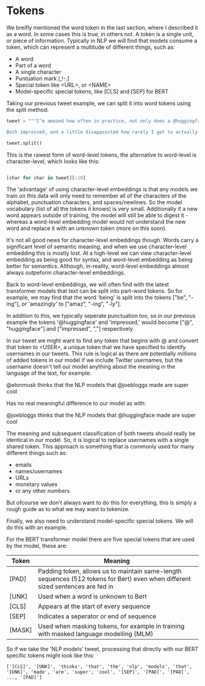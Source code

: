 # Tokens

We breifly mentioned the word token in the last section, where I described it as a word. In some cases this is true, in others not. A token is a single unit, or piece of information. Typically in NLP we will find that models consume a token, which can represent a multitude of different things, such as:

* A word
* Part of a word
* A single character
* Puntuation mark [,!-.]
* Special token like \<URL>, or \<NAME>
* Model-specific special tokens, like [CLS] and [SEP] for BERT

Taking our previous tweet example, we can split it into word tokens using the split method:

```py
tweet = """I’m amazed how often in practice, not only does a @huggingface NLP model solve your problem, but one of their public finetuned checkpoints, is good enough for the job.

Both impressed, and a little disappointed how rarely I get to actually train a model that matters :("""

tweet.split()
```
This is the rawest form of word-level tokens, the alternative to word-level is character-level, which looks like this:

```py

[char for char in tweet][:10]
```
The 'advantage' of using character-level embeddings is that any models we train on this data will only need to remember all of the characters of the alphabet, punctuation characters, and spaces/newlines. So the model vocabulary (list of all the tokens it knows) is very small. Additionally if a new word appears outside of training, the model will still be able to digest it - whereas a word-level embedding model would not understand the new word and replace it with an unknown token (more on this soon).

It's not all good news for character-level embeddings though. Words carry a significant level of semantic meaning, and when we use character-level embedding this is mostly lost. At a high-level we can view character-level embedding as being good for syntax, and word-level embedding as being better for semantics. Although, in-reality, word-level embeddings almost always outpeform character-level embeddings.

Back to word-level embeddings, we will often find with the latest transformer models that text can be split into part-word tokens. So for example, we may find that the word 'being' is split into the tokens ["be", "-ing"], or 'amazingly' to ["amaz", "-ing", "-ly"].

In addition to this, we typically seperate punctuation too, so in our previous example the tokens '@huggingface' and 'impressed,' would become ["@", "huggingface"] and ["impressed", ","] respectively.

In our tweet we might want to find any token that begins with @ and convert that token to \<USER>, a unique token that we have specified to identify usernames in our tweets. This rule is logical as there are potentially millions of added tokens in our model if we include Twitter usernames, but the username doesn't tell our model anything about the meaning in the language of the text, for example:

@elonmusk thinks that the NLP models that @joebloggs made are super cool

Has no real meaningful difference to our model as with:

@joebloggs thinks that the NLP models that @huggingface made are super cool

The meaning and subsequent classification of both tweets should really be identical in our model. So, it is logical to replace usernames with a single shared token. This approach is something that is commonly used for many different things such as:

* emails
* names/usernames
* URLs
* monetary values
* or any other numbers

But ofcourse we don't always want to do this for everything, this is simply a rough guide as to what we may want to tokenize.

Finally, we also need to understand model-specific special tokens. We will do this with an example.

For the BERT transformer model there are five special tokens that are used by the model, these are:

| Token	  | Meaning|
|---------|---------|
| [PAD]	  | Padding token, allows us to maintain same-length sequences (512 tokens for Bert) even when different sized sentences are fed in|
| [UNK]	  | Used when a word is unknown to Bert|
| [CLS]	  | Appears at the start of every sequence|
| [SEP]	  | Indicates a seperator or end of sequence|
| [MASK]	| Used when masking tokens, for example in training with masked language modelling (MLM)|


So if we take the 'NLP models' tweet, processing that directly with our BERT specific tokens might look like this:
```
['[CLS]', '[UNK]', 'thinks', 'that', 'the', 'nlp', 'models', 'that', '[UNK]', 'made', 'are', 'super', 'cool', '[SEP]', '[PAD]', '[PAD]', ..., '[PAD]']
```



